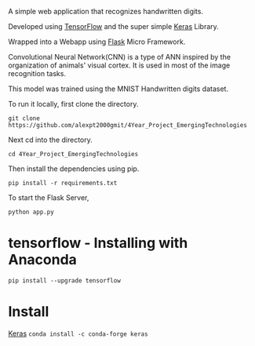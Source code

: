 A simple web application that recognizes handwritten digits. 

Developed using [TensorFlow](https://www.tensorflow.org/) and the super simple [Keras](http://keras.io/) Library. 

Wrapped into a Webapp using [Flask](http://flask.pocoo.org/) Micro Framework.

Convolutional Neural Network(CNN) is a type of ANN inspired by the organization of animals' visual cortex. It is used in most of the image recognition tasks.

This model was trained using the MNIST Handwritten digits dataset. 

To run it locally, first clone the directory. 

```git clone https://github.com/alexpt2000gmit/4Year_Project_EmergingTechnologies``` 

Next cd into the directory.

```cd 4Year_Project_EmergingTechnologies```

Then install the dependencies using pip.

```pip install -r requirements.txt```

To start the Flask Server,

```python app.py```



# tensorflow - Installing with Anaconda

```pip install --upgrade tensorflow```



# Install

[Keras](https://anaconda.org/conda-forge/keras)
```conda install -c conda-forge keras```